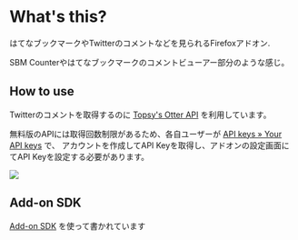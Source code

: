 # What's this?

はてなブックマークやTwitterのコメントなどを見られるFirefoxアドオン.

SBM Counterやはてなブックマークのコメントビューアー部分のような感じ。

## How to use

Twitterのコメントを取得するのに [Topsy's Otter API](http://code.google.com/p/otterapi/ "Topsy's Otter API") を利用しています。

無料版のAPIには取得回数制限があるため、各自ユーザーが [API keys » Your API keys](http://manage.topsy.com/app "API keys » Your API keys") で、
アカウントを作成してAPI Keyを取得し、アドオンの設定画面にてAPI Keyを設定する必要があります。

<img src="http://monosnap.com/image/QaNczM6nL8XmqvcjUqg23bxdZ.png">

## Add-on SDK

[Add-on SDK](https://dev.mozilla.jp/addon-sdk-docs/ "Add-on SDK") を使って書かれています
